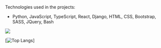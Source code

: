 Technologies used in the projects:
    
*   Python, JavaScript, TypeScript, React, Django, HTML, CSS, Bootstrap, SASS, JQuery, Bash


<img src="https://media.tenor.com/NeJfHqkmdMIAAAAi/tux-linux-penguin.gif"></img>

[![Top Langs](https://github-readme-stats.vercel.app/api/top-langs/?username=isaenesuslu)]
